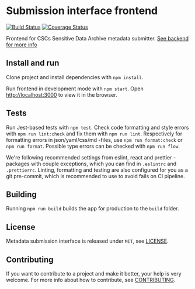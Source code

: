 # Submission interface frontend

[![Build Status](https://travis-ci.org/CSCfi/metadata-submitter-frontend.svg?branch=master)](https://travis-ci.org/CSCfi/metadata-submitter-frontend)
[![Coverage Status](https://coveralls.io/repos/github/CSCfi/metadata-submitter-frontend/badge.svg?branch=master)](https://coveralls.io/github/CSCfi/metadata-submitter-frontend?branch=master)

Frontend for CSCs Sensitive Data Archive metadata submitter. [See backend for more info](https://github.com/CSCfi/metadata-submitter/)

## Install and run

Clone project and install dependencies with `npm install`.

Run frontend in development mode with `npm start`. Open [http://localhost:3000](http://localhost:3000) to view it in the browser.

## Tests

Run Jest-based tests with `npm test`. Check code formatting and style errors with `npm run lint:check` and fix them with `npm run lint`. Respectively for formatting errors in json/yaml/css/md -files, use `npm run format:check` or `npm run format`. Possible type errors can be checked with `npm run flow`.

We're following recommended settings from eslint, react and prettier -packages with couple exceptions, which you can find in `.eslintrc` and `.prettierrc`. Linting, formatting and testing are also configured for you as a git pre-commit, which is recommended to use to avoid fails on CI pipeline.

## Building

Running `npm run build` builds the app for production to the `build` folder.

## License

Metadata submission interface is released under `MIT`, see [LICENSE](LICENSE).

## Contributing

If you want to contribute to a project and make it better, your help is very welcome. For more info about how to contribute, see [CONTRIBUTING](CONTRIBUTING.md).
